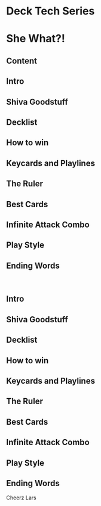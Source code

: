 # **Deck Tech Series**

# She What?!

## Content
## Intro	
## Shiva Goodstuff	
## Decklist	
## How to win	
## Keycards and Playlines	
## The Ruler	
## Best Cards	
## Infinite Attack Combo	
## Play Style	
## Ending Words	

 
## Intro
## Shiva Goodstuff
## Decklist
## How to win
## Keycards and Playlines
## The Ruler
## Best Cards
## Infinite Attack Combo
## Play Style

## Ending Words

Cheerz
Lars

